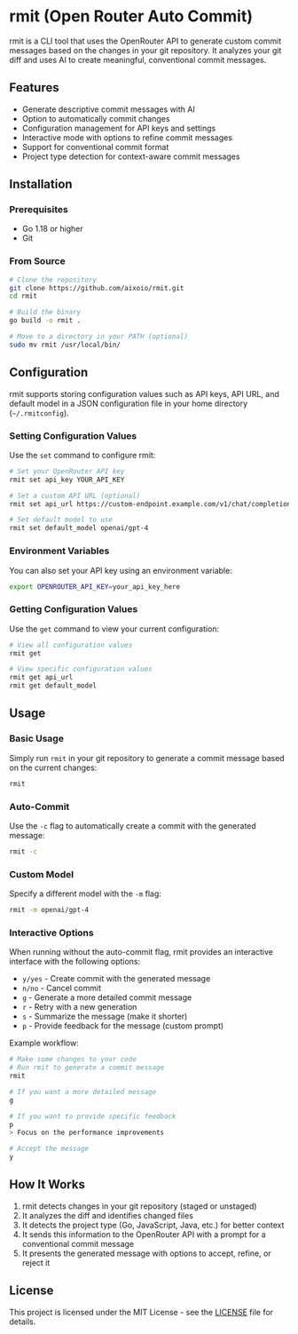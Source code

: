 # rmit (Open Router Auto Commit)

rmit is a CLI tool that uses the OpenRouter API to generate custom commit messages based on the changes in your git repository. It analyzes your git diff and uses AI to create meaningful, conventional commit messages.

## Features

- Generate descriptive commit messages with AI
- Option to automatically commit changes
- Configuration management for API keys and settings
- Interactive mode with options to refine commit messages
- Support for conventional commit format
- Project type detection for context-aware commit messages

## Installation

### Prerequisites

- Go 1.18 or higher
- Git

### From Source

```bash
# Clone the repository
git clone https://github.com/aixoio/rmit.git
cd rmit

# Build the binary
go build -o rmit .

# Move to a directory in your PATH (optional)
sudo mv rmit /usr/local/bin/
```

## Configuration

rmit supports storing configuration values such as API keys, API URL, and default model in a JSON configuration file in your home directory (`~/.rmitconfig`).

### Setting Configuration Values

Use the `set` command to configure rmit:

```bash
# Set your OpenRouter API key
rmit set api_key YOUR_API_KEY

# Set a custom API URL (optional)
rmit set api_url https://custom-endpoint.example.com/v1/chat/completions

# Set default model to use
rmit set default_model openai/gpt-4
```

### Environment Variables

You can also set your API key using an environment variable:

```bash
export OPENROUTER_API_KEY=your_api_key_here
```

### Getting Configuration Values

Use the `get` command to view your current configuration:

```bash
# View all configuration values
rmit get

# View specific configuration values
rmit get api_url
rmit get default_model
```

## Usage

### Basic Usage

Simply run `rmit` in your git repository to generate a commit message based on the current changes:

```bash
rmit
```

### Auto-Commit

Use the `-c` flag to automatically create a commit with the generated message:

```bash
rmit -c
```

### Custom Model

Specify a different model with the `-m` flag:

```bash
rmit -m openai/gpt-4
```

### Interactive Options

When running without the auto-commit flag, rmit provides an interactive interface with the following options:

- `y/yes` - Create commit with the generated message
- `n/no` - Cancel commit
- `g` - Generate a more detailed commit message
- `r` - Retry with a new generation
- `s` - Summarize the message (make it shorter)
- `p` - Provide feedback for the message (custom prompt)

Example workflow:

```bash
# Make some changes to your code
# Run rmit to generate a commit message
rmit

# If you want a more detailed message
g

# If you want to provide specific feedback
p
> Focus on the performance improvements

# Accept the message
y
```

## How It Works

1. rmit detects changes in your git repository (staged or unstaged)
2. It analyzes the diff and identifies changed files
3. It detects the project type (Go, JavaScript, Java, etc.) for better context
4. It sends this information to the OpenRouter API with a prompt for a conventional commit message
5. It presents the generated message with options to accept, refine, or reject it

## License

This project is licensed under the MIT License - see the [LICENSE](LICENSE) file for details.